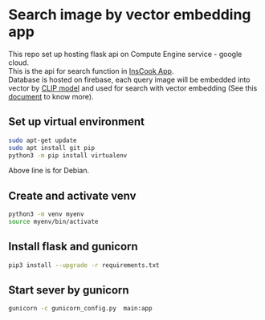 # Search image by vector embedding app
This repo set up hosting flask api on Compute Engine service - google cloud. \
This is the api for search function in [InsCook App](https://github.com/Chirox03/InsCook). \
Database is hosted on firebase, each query image will be embedded into vector by [CLIP model](https://github.com/openai/CLIP/tree/main) and used for search with vector embedding (See this [document](https://firebase.google.com/docs/firestore/vector-search) to know more).

## Set up virtual environment
```bash
sudo apt-get update
sudo apt install git pip
python3 -m pip install virtualenv
```
Above line is for Debian.

## Create and activate venv
```bash
python3 -m venv myenv
source myenv/bin/activate
```

## Install flask and gunicorn
```bash
pip3 install --upgrade -r requirements.txt
```

## Start sever by gunicorn
```bash
gunicorn -c gunicorn_config.py  main:app
```
